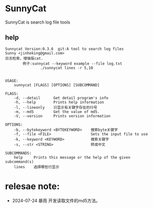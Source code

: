 # SunnyCat

SunnyCat is search log file tools

## help
    Sunnycat Version:0.3.6  git:A tool to search log files
    Sunny <jinheking@gmail.com>
    日志检索，增强版cat.
            例子:sunnycat --keyword example --file log.txt
                    ./sunnycat lines -r 5,10
            

    USAGE:
        sunnycat [FLAGS] [OPTIONS] [SUBCOMMAND]

    FLAGS:
        -d, --detail      Get detail program's info
        -h, --help        Prints help information
        -l, --lineonly    只显示有关键字存在的行号
        -m, --md5         Get the value of md5.
        -V, --version     Prints version information

    OPTIONS:
        -b, --bytekeyword <BYTEKEYWORD>    搜索byte关键字
        -f, --file <FILE>                  Sets the input file to use
        -k, --keyword <KEYWORD>            搜索关键字
        -s, --str <STRING>                 转成中文

    SUBCOMMANDS:
        help     Prints this message or the help of the given subcommand(s)
        lines    选择哪些行显示


# relesae note:
- 2024-07-24 暴雨 开发读取文件的md5方法。
